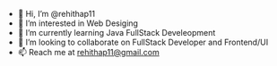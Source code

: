 - 👋 Hi, I’m @rehithap11
- 👀 I’m interested in Web Desiging 
- 🌱 I’m currently learning Java FullStack Develeopment
- 💞️ I’m looking to collaborate on FullStack Developer and Frontend/UI
- 📫 Reach me at rehithap11@gmail.com 

<!---
rehithap11/rehithap11 is a ✨ special ✨ repository because its `README.md` (this file) appears on your GitHub profile.
You can click the Preview link to take a look at your changes.
--->
